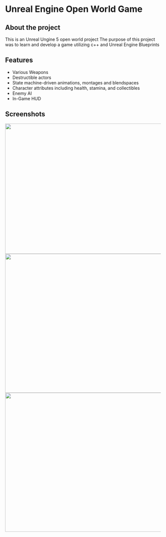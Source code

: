 # Unreal Engine Open World Game
## About the project
This is an Unreal Ungine 5 open world project
The purpose of this project was to learn and develop a game utilizing c++ and Unreal Engine Blueprints
## Features
* Various Weapons
* Destructible actors
* State machine-driven animations, montages and blendspaces
* Character attributes including health, stamina, and collectibles
* Enemy AI
* In-Game HUD

## Screenshots
<img src="/images/Screenshot2.png" width="960" height="420">
<img src="/images/Screenshot3.png" width="960" height="448">
<img src="/images/Screenshot1.png" width="960" height="448">
